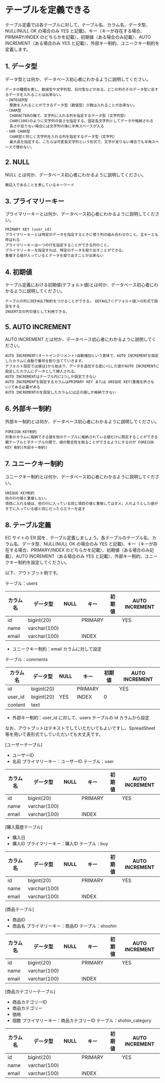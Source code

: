# テーブルを定義できる

テーブル定義では各テーブルに対して、テーブル名、カラム名、データ型、NULL(NULL OK の場合のみ YES と記載)、キー（キーが存在する場合、PRIMARY/INDEX のどちらかを記載）、初期値（ある場合のみ記載）、AUTO INCREMENT（ある場合のみ YES と記載）、外部キー制約、ユニークキー制約を定義します。

## 1. データ型

データ型とは何か、データベース初心者にわかるように説明してください。
```
データの種類を表し、数値型や文字列型、日付型などがある。どこの列のそのデータ型に反するデータを入れることは出来ない。
・INTEGER型
  整数を入れることができるデータ型（数値型）少数は入れることが出来ない。
・CHAR型
  CHARACTERの略で、文字列に入れる列を指定するデータ型（文字列型）
  CHAR(100)のように文字列の長さを指定する。固定長文字列としてデータが格納される
  長さが足りない場合には文字列の後に半角スペースが入る
・VAR CHAR型
  CHAR型と同じく文字列を入れる列を指定するデータ型（文字列）
  最大長を指定する。こちらは可変長文字列という形式で、文字が足りない場合でも半角スペースで埋めない。
```

## 2. NULL

NULL とは何か、データベース初心者にわかるように説明してください。
```
無記入であることを表しているキーワード
```

## 3. プライマリーキー

プライマリーキーとは何か、データベース初心者にわかるように説明してください。
```
PRIMARY KEY (user_id)
プライマリーキーとは特定のデータを指定するときに使う列の組み合わせのこと。主キーとも呼ばれる
プライマリーキーは一つの行を指定することができる列のこと。
プライマリーキーを指定すれば、特定のデータを取り出すことができる。
重複する値が入っているとデータを取り出すことが出来ない
```

## 4. 初期値

テーブル定義における初期値(デフォルト値)とは何か、データベース初心者にわかるように説明してください。
```
テーブルの列にDEFAULT制約をつけることができる。　DEFAULT＜デフォルト値＞の形式で設定をする
INSERT文の列の値として利用できる。

```
## 5. AUTO INCREMENT

AUTO INCREMENT とは何か、データベース初心者にわかるように説明してください。
```
AUTO INCREMENT(オートインクリメント)自動増加という意味で、AUTO INCREMENTを設定したカラムに自動で番号を割り当てていきます。
デフォルト設定では値は1から始まり、データを追加する度に+1した値がAUTO INCREMENTに設定したカラムにデータとして挿入される。
AUTO INCREMENTはテーブル内に1つしか設定できない
AUTO INCREMENTを設定するカラムはPRIMARY KEY または UNIQUE KEY(重複を許さない)である必要がある
AUTO INCREMENTのを設定したカラムには正の値しか格納できない
```

## 6. 外部キー制約

外部キー制約とは何か、データベース初心者にわかるように説明してください。
```
FOREIGN KEY制約
対象のカラムに格納できる値を他のテーブルに格納されている値だけに限定することができる
親テーブルと子テーブルの間で、値の整合性を取ることができるようにするのが FOREIGN KEY 制約(外部キー制約)
```

## 7. ユニークキー制約

ユニークキー制約とは何か、データベース初心者にわかるように説明してください。
```
UNIQUE KEY制約
他の行の値と重複しない。
項目に入れる値は、他の行に入っている同じ項目の値と重複してはダメ。入れようとした値がすでに入っている値と同じだったらエラーを返す
```

## 8. テーブル定義

EC サイトの ER 図を、テーブル定義しましょう。各テーブルのテーブル名、カラム名、データ型、NULL(NULL OK の場合のみ YES と記載)、キー（キーが存在する場合、PRIMARY/INDEX のどちらかを記載）、初期値（ある場合のみ記載）、AUTO INCREMENT（ある場合のみ YES と記載）、外部キー制約、ユニークキー制約を設定してください。

以下、アウトプット例です。

テーブル：users

|カラム名|データ型|NULL|キー|初期値|AUTO INCREMENT|
| ---- | ---- | ---- | ---- | ---- | ---- |
|id|bigint(20)||PRIMARY||YES|
|name|varchar(100)|||||
|email|varchar(100)||INDEX|||

- ユニークキー制約：email カラムに対して設定

テーブル：comments

|カラム名|データ型|NULL|キー|初期値|AUTO INCREMENT|
| ---- | ---- | ---- | ---- | ---- | ---- |
|id|bigint(20)||PRIMARY||YES|
|user_id|bigint(20)|YES|INDEX|0||
|content|text|||||

- 外部キー制約：user_id に対して、users テーブルの id カラムから設定

なお、アウトプットはテキストでしていただいてもよいですし、SpreadSheet 等を用いて表形式でしていただいても大丈夫です。

[ユーザーテーブル]
- ユーザーID
- 名前
プライマリーキー：ユーザーID
テーブル：user

|カラム名|データ型|NULL|キー|初期値|AUTO INCREMENT|
| ---- | ---- | ---- | ---- | ---- | ---- |
|id|bigint(20)||PRIMARY||YES|
|name|varchar(100)|||||
|email|varchar(100)||INDEX|||

[購入履歴テーブル]
- 購入日
- 購入ID
プライマリーキー：購入ID
テーブル：buy

|カラム名|データ型|NULL|キー|初期値|AUTO INCREMENT|
| ---- | ---- | ---- | ---- | ---- | ---- |
|id|bigint(20)||PRIMARY||YES|
|name|varchar(100)|||||
|email|varchar(100)||INDEX|||

[商品テーブル]
- 商品ID
- 商品名
プライマリーキー：商品ID
テーブル：shouhin

|カラム名|データ型|NULL|キー|初期値|AUTO INCREMENT|
| ---- | ---- | ---- | ---- | ---- | ---- |
|id|bigint(20)||PRIMARY||YES|
|name|varchar(100)|||||
|email|varchar(100)||INDEX|||

[商品カテゴリーテーブル]
- 商品カテゴリーID
- 商品カテゴリー
- 価格
- 個数
プライマリーキー：商品カテゴリーID
テーブル：shohin_category

|カラム名|データ型|NULL|キー|初期値|AUTO INCREMENT|
| ---- | ---- | ---- | ---- | ---- | ---- |
|id|bigint(20)||PRIMARY||YES|
|name|varchar(100)|||||
|email|varchar(100)||INDEX|||

